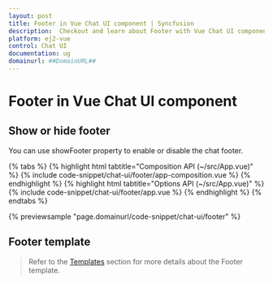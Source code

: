 ```yaml
---
layout: post
title: Footer in Vue Chat UI component | Syncfusion
description:  Checkout and learn about Footer with Vue Chat UI component of Syncfusion Essential JS 2 and more details.
platform: ej2-vue
control: Chat UI
documentation: ug
domainurl: ##DomainURL##
---
```


# Footer in Vue Chat UI component

## Show or hide footer

You can use showFooter property to enable or disable the chat footer.

{% tabs %}
{% highlight html tabtitle="Composition API (~/src/App.vue)" %}
{% include code-snippet/chat-ui/footer/app-composition.vue %}
{% endhighlight %}
{% highlight html tabtitle="Options API (~/src/App.vue)" %}
{% include code-snippet/chat-ui/footer/app.vue %}
{% endhighlight %}
{% endtabs %}
  
{% previewsample "page.domainurl/code-snippet/chat-ui/footer" %}

## Footer template

> Refer to the [Templates](./templates#footer-template) section for more details about the Footer template.

